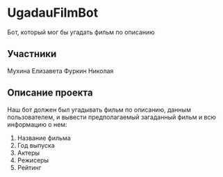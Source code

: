 # UgadauFilmBot
Бот, который мог бы угадать фильм по описанию

## Участники
Мухина Елизавета 
Фуркин Николая

## Описание проекта 
Наш бот должен был угадывать фильм по описанию, данным пользователем, и вывести предполагаемый загаданный фильм и всю информацию о нем:
1. Название фильма
2. Год выпуска
3. Актеры
4. Режисеры
5. Рейтинг
